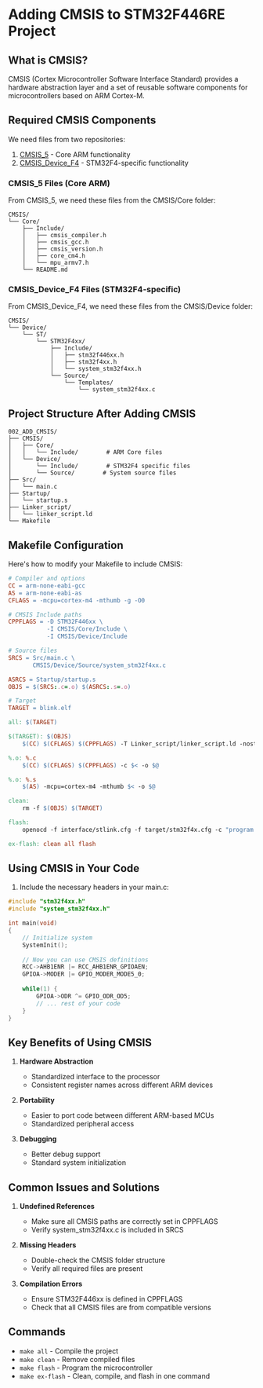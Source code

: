 # Adding CMSIS to STM32F446RE Project

## What is CMSIS?
CMSIS (Cortex Microcontroller Software Interface Standard) provides a hardware abstraction layer and a set of reusable software components for microcontrollers based on ARM Cortex-M.
 
## Required CMSIS Components

We need files from two repositories:
1. [CMSIS_5](https://github.com/ARM-software/CMSIS_5) - Core ARM functionality
2. [CMSIS_Device_F4](https://github.com/STMicroelectronics/cmsis_device_f4) - STM32F4-specific functionality

### CMSIS_5 Files (Core ARM)
From CMSIS_5, we need these files from the CMSIS/Core folder:
```
CMSIS/
└── Core/
    ├── Include/
    │   ├── cmsis_compiler.h
    │   ├── cmsis_gcc.h
    │   ├── cmsis_version.h
    │   ├── core_cm4.h
    │   └── mpu_armv7.h
    └── README.md
```

### CMSIS_Device_F4 Files (STM32F4-specific)
From CMSIS_Device_F4, we need these files from the CMSIS/Device folder:
```
CMSIS/
└── Device/
    └── ST/
        └── STM32F4xx/
            ├── Include/
            │   ├── stm32f446xx.h
            │   ├── stm32f4xx.h
            │   └── system_stm32f4xx.h
            └── Source/
                └── Templates/
                    └── system_stm32f4xx.c
```

## Project Structure After Adding CMSIS

```
002_ADD_CMSIS/
├── CMSIS/
│   ├── Core/
│   │   └── Include/        # ARM Core files
│   └── Device/
│       └── Include/        # STM32F4 specific files
│       └── Source/        # System source files
├── Src/
│   └── main.c
├── Startup/
│   └── startup.s
├── Linker_script/
│   └── linker_script.ld
└── Makefile
```

## Makefile Configuration

Here's how to modify your Makefile to include CMSIS:

```makefile
# Compiler and options
CC = arm-none-eabi-gcc
AS = arm-none-eabi-as
CFLAGS = -mcpu=cortex-m4 -mthumb -g -O0

# CMSIS Include paths
CPPFLAGS = -D STM32F446xx \
           -I CMSIS/Core/Include \
           -I CMSIS/Device/Include

# Source files
SRCS = Src/main.c \
       CMSIS/Device/Source/system_stm32f4xx.c

ASRCS = Startup/startup.s
OBJS = $(SRCS:.c=.o) $(ASRCS:.s=.o)

# Target
TARGET = blink.elf

all: $(TARGET)

$(TARGET): $(OBJS)
    $(CC) $(CFLAGS) $(CPPFLAGS) -T Linker_script/linker_script.ld -nostdlib $(OBJS) -o $@

%.o: %.c
    $(CC) $(CFLAGS) $(CPPFLAGS) -c $< -o $@

%.o: %.s
    $(AS) -mcpu=cortex-m4 -mthumb $< -o $@

clean:
    rm -f $(OBJS) $(TARGET)

flash:
    openocd -f interface/stlink.cfg -f target/stm32f4x.cfg -c "program $(TARGET) verify reset exit"

ex-flash: clean all flash
```

## Using CMSIS in Your Code

1. Include the necessary headers in your main.c:
```c
#include "stm32f4xx.h"
#include "system_stm32f4xx.h"

int main(void)
{
    // Initialize system
    SystemInit();
    
    // Now you can use CMSIS definitions
    RCC->AHB1ENR |= RCC_AHB1ENR_GPIOAEN;
    GPIOA->MODER |= GPIO_MODER_MODE5_0;
    
    while(1) {
        GPIOA->ODR ^= GPIO_ODR_OD5;
        // ... rest of your code
    }
}
```

## Key Benefits of Using CMSIS

1. **Hardware Abstraction**
   - Standardized interface to the processor
   - Consistent register names across different ARM devices

2. **Portability**
   - Easier to port code between different ARM-based MCUs
   - Standardized peripheral access

3. **Debugging**
   - Better debug support
   - Standard system initialization

## Common Issues and Solutions

1. **Undefined References**
   - Make sure all CMSIS paths are correctly set in CPPFLAGS
   - Verify system_stm32f4xx.c is included in SRCS

2. **Missing Headers**
   - Double-check the CMSIS folder structure
   - Verify all required files are present

3. **Compilation Errors**
   - Ensure STM32F446xx is defined in CPPFLAGS
   - Check that all CMSIS files are from compatible versions

## Commands

- `make all` - Compile the project
- `make clean` - Remove compiled files
- `make flash` - Program the microcontroller
- `make ex-flash` - Clean, compile, and flash in one command
